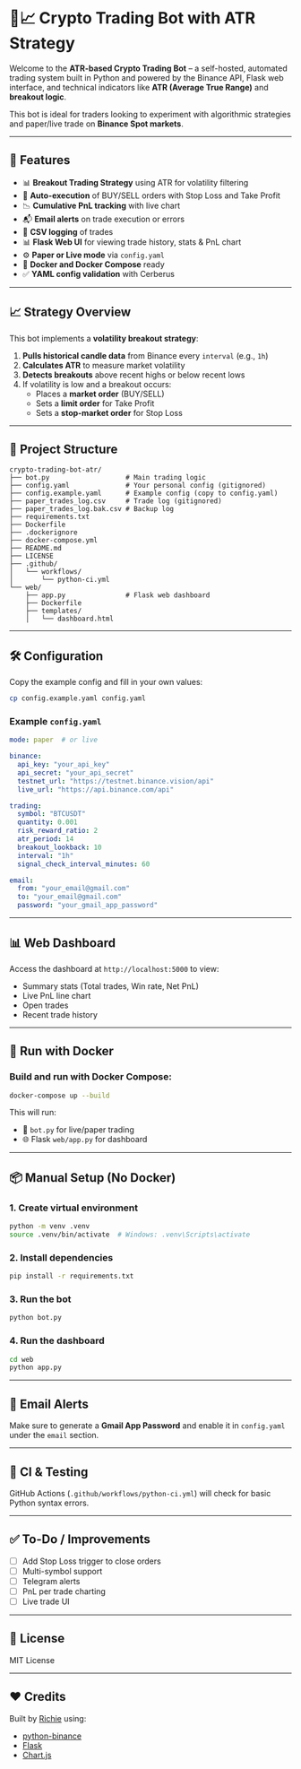 # 🧠📈 Crypto Trading Bot with ATR Strategy

Welcome to the **ATR-based Crypto Trading Bot** – a self-hosted, automated trading system built in Python and powered by the Binance API, Flask web interface, and technical indicators like **ATR (Average True Range)** and **breakout logic**.

This bot is ideal for traders looking to experiment with algorithmic strategies and paper/live trade on **Binance Spot markets**.

---

## 🚀 Features

- 📊 **Breakout Trading Strategy** using ATR for volatility filtering
- 🤖 **Auto-execution** of BUY/SELL orders with Stop Loss and Take Profit
- 📉 **Cumulative PnL tracking** with live chart
- 📬 **Email alerts** on trade execution or errors
- 📝 **CSV logging** of trades
- 📊 **Flask Web UI** for viewing trade history, stats & PnL chart
- ⚙️ **Paper or Live mode** via `config.yaml`
- 🐳 **Docker and Docker Compose** ready
- ✅ **YAML config validation** with Cerberus

---

## 📈 Strategy Overview

This bot implements a **volatility breakout strategy**:

1. **Pulls historical candle data** from Binance every `interval` (e.g., `1h`)
2. **Calculates ATR** to measure market volatility
3. **Detects breakouts** above recent highs or below recent lows
4. If volatility is low and a breakout occurs:
   - Places a **market order** (BUY/SELL)
   - Sets a **limit order** for Take Profit
   - Sets a **stop-market order** for Stop Loss

---

## 🧱 Project Structure

```
crypto-trading-bot-atr/
├── bot.py                   # Main trading logic
├── config.yaml              # Your personal config (gitignored)
├── config.example.yaml      # Example config (copy to config.yaml)
├── paper_trades_log.csv     # Trade log (gitignored)
├── paper_trades_log.bak.csv # Backup log
├── requirements.txt
├── Dockerfile
├── .dockerignore
├── docker-compose.yml
├── README.md
├── LICENSE
├── .github/
│   └── workflows/
│       └── python-ci.yml
└── web/
    ├── app.py               # Flask web dashboard
    ├── Dockerfile
    ├── templates/
    │   └── dashboard.html
```

---

## 🛠️ Configuration

Copy the example config and fill in your own values:

```bash
cp config.example.yaml config.yaml
```

### Example `config.yaml`

```yaml
mode: paper  # or live

binance:
  api_key: "your_api_key"
  api_secret: "your_api_secret"
  testnet_url: "https://testnet.binance.vision/api"
  live_url: "https://api.binance.com/api"

trading:
  symbol: "BTCUSDT"
  quantity: 0.001
  risk_reward_ratio: 2
  atr_period: 14
  breakout_lookback: 10
  interval: "1h"
  signal_check_interval_minutes: 60

email:
  from: "your_email@gmail.com"
  to: "your_email@gmail.com"
  password: "your_gmail_app_password"
```

---

## 📊 Web Dashboard

Access the dashboard at `http://localhost:5000` to view:

- Summary stats (Total trades, Win rate, Net PnL)
- Live PnL line chart
- Open trades
- Recent trade history

---

## 🐳 Run with Docker

### Build and run with Docker Compose:

```bash
docker-compose up --build
```

This will run:

- 🧠 `bot.py` for live/paper trading
- 🌐 Flask `web/app.py` for dashboard

---

## 📦 Manual Setup (No Docker)

### 1. Create virtual environment

```bash
python -m venv .venv
source .venv/bin/activate  # Windows: .venv\Scripts\activate
```

### 2. Install dependencies

```bash
pip install -r requirements.txt
```

### 3. Run the bot

```bash
python bot.py
```

### 4. Run the dashboard

```bash
cd web
python app.py
```

---

## 📧 Email Alerts

Make sure to generate a **Gmail App Password** and enable it in `config.yaml` under the `email` section.

---

## 🧪 CI & Testing

GitHub Actions (`.github/workflows/python-ci.yml`) will check for basic Python syntax errors.

---

## ✅ To-Do / Improvements

- [ ] Add Stop Loss trigger to close orders
- [ ] Multi-symbol support
- [ ] Telegram alerts
- [ ] PnL per trade charting
- [ ] Live trade UI

---

## 📄 License

MIT License

---

## ❤️ Credits

Built by [Richie](https://github.com/richieloco) using:

- [python-binance](https://github.com/sammchardy/python-binance)
- [Flask](https://flask.palletsprojects.com/)
- [Chart.js](https://www.chartjs.org/)
